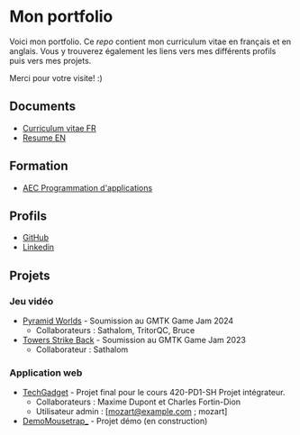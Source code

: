# Mon portfolio
Voici mon portfolio. Ce _repo_ contient mon curriculum vitae en français et en anglais. Vous y trouverez également les liens vers mes différents profils puis vers mes projets.

Merci pour votre visite! :)

## Documents
- [Curriculum vitae FR](Maxime_Roy_FR.pdf)
- [Resume EN](Maxime_Roy_EN.pdf)

## Formation
- [AEC Programmation d'applications](https://www.cegepsherbrooke.qc.ca/fr/formation-continue/formation-pour-adultes/aec/programmation-applications)

## Profils
- [GitHub](https://github.com/Mousetrap1147)
- [Linkedin](https://www.linkedin.com/in/maxime-roy-)

## Projets
### Jeu vidéo
- [Pyramid Worlds](https://itch.io/jam/gmtk-2024/rate/2911047) - Soumission au GMTK Game Jam 2024 
    - Collaborateurs : Sathalom, TritorQC, Bruce
- [Towers Strike Back](https://itch.io/jam/gmtk-2023/rate/2160615) - Soumission au GMTK Game Jam 2023 
    - Collaborateur : Sathalom

### Application web
- [TechGadget](https://techgadgetcoop.netlify.app/) - Projet final pour le cours 420-PD1-SH Projet intégrateur.
    - Collaborateurs : Maxime Dupont et Charles Fortin-Dion
    - Utilisateur admin : [mozart@example.com ; mozart]
- [DemoMousetrap_](https://github.com/Mousetrap1147/DemoMousetrap_) - Projet démo (en construction)
